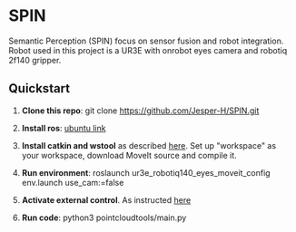 # SPIN
Semantic Perception (SPIN) focus on sensor fusion and robot integration. Robot used in this project is a UR3E with onrobot eyes camera and robotiq 2f140 gripper.

## Quickstart
1. **Clone this repo**: git clone https://github.com/Jesper-H/SPIN.git

1. **Install ros**: [ubuntu link](https://wiki.ros.org/noetic/Installation/Ubuntu) 

1. **Install catkin and wstool** as described [here](https://ros-planning.github.io/moveit_tutorials/doc/getting_started/getting_started.html). Set up "workspace" as your workspace, download MoveIt source and compile it.

1. **Run environment**: roslaunch ur3e_robotiq140_eyes_moveit_config env.launch use_cam:=false

1. **Activate external control**. As instructed [here](https://github.com/UniversalRobots/Universal_Robots_ROS_Driver/blob/master/ur_robot_driver/doc/install_urcap_e_series.md) 

1. **Run code**: python3 pointcloudtools/main.py
